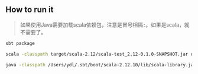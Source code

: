 ## How to run it

> 如果使用Java需要加载scala依赖包，注意是冒号相隔`:`。如果是scala，就不需要了。


```bash
sbt package

scala -classpath target/scala-2.12/scala-test_2.12-0.1.0-SNAPSHOT.jar org.example.Hi

java -classpath /Users/ydl/.sbt/boot/scala-2.12.10/lib/scala-library.jar:target/scala-2.12/scala-test_2.12-0.1.0-SNAPSHOT.jar org.example.Hi
```
